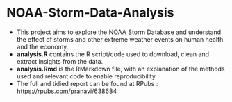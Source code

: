 # NOAA-Storm-Data-Analysis
- This project aims to explore the NOAA Storm Database and understand the effect of storms and other extreme weather events on human health and the economy.
- **analysis.R** contains the R script/code used to download, clean and extract insights from the data.
- **analysis.Rmd** is the RMarkdown file, with an explanation of the methods used and relevant code to enable reproducibility.
- The full and tidied report can be found at RPubs : https://rpubs.com/pranavi/638684 
